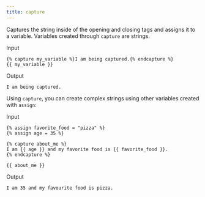 ```yaml
---
title: capture
---
```


Captures the string inside of the opening and closing tags and assigns it to a variable. Variables created through `capture` are strings.

Input
```liquid
{% capture my_variable %}I am being captured.{% endcapture %}
{{ my_variable }}
```

Output
```text
I am being captured.
```

Using `capture`, you can create complex strings using other variables created with `assign`:

Input
```liquid
{% assign favorite_food = "pizza" %}
{% assign age = 35 %}

{% capture about_me %}
I am {{ age }} and my favorite food is {{ favorite_food }}.
{% endcapture %}

{{ about_me }}
```

Output
```text
I am 35 and my favourite food is pizza.
```
